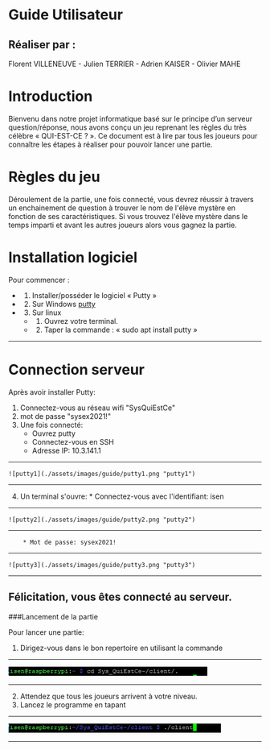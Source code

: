 # Guide Utilisateur

## Réaliser par :
Florent VILLENEUVE - Julien TERRIER - Adrien KAISER - Olivier MAHE

# Introduction

Bienvenu dans notre projet informatique basé sur le principe d’un serveur question/réponse, nous avons conçu un jeu reprenant les règles du très célèbre « QUI-EST-CE ? ». 
Ce document est à lire par tous les joueurs pour connaître les étapes à réaliser pour pouvoir lancer une partie.

# Règles du jeu

Déroulement de la partie, une fois connecté, 
vous devrez réussir à travers un enchainement de question à trouver le nom de l'élève mystère en fonction de ses caractéristiques. 
Si vous trouvez l'élève mystère dans le temps imparti et avant les autres joueurs alors vous gagnez la partie.

# Installation logiciel

Pour commencer :
* 1. Installer/posséder le logiciel « Putty »
* 2. Sur Windows [putty](https://www.putty.org/)
* 3. Sur linux
 	* 1. Ouvrez votre terminal.
	* 2. Taper la commande : « sudo apt install putty »
---

# Connection serveur

Après avoir installer Putty:
1. Connectez-vous au réseau wifi "SysQuiEstCe"
2. mot de passe "sysex2021!"
3. Une fois connecté:
	* Ouvrez putty
	* Connectez-vous en SSH
	* Adresse IP:  10.3.141.1
---

	![putty1](./assets/images/guide/putty1.png "putty1")
	
---

4. Un terminal s'ouvre:
		* Connectez-vous avec l'identifiant: isen 
---
	
	![putty2](./assets/images/guide/putty2.png "putty2")
	
---
		* Mot de passe: sysex2021!  
---		

	![putty3](./assets/images/guide/putty3.png "putty3")

---
Félicitation, vous êtes connecté au serveur.
---

###Lancement de la partie

Pour lancer une partie:
1. Dirigez-vous dans le bon repertoire en utilisant la commande 

---

![putty4](./assets/images/guide/putty4.png "putty4")

---

2. Attendez que tous les joueurs arrivent à votre niveau.
3. Lancez le programme en tapant 

---

![putty5](./assets/images/guide/putty5.png "putty5")

---

